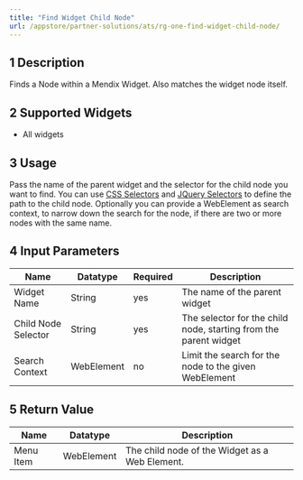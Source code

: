```yaml
---
title: "Find Widget Child Node"
url: /appstore/partner-solutions/ats/rg-one-find-widget-child-node/
---
```


## 1 Description

Finds a Node within a Mendix Widget.
Also matches the widget node itself.

## 2 Supported Widgets

* All widgets

## 3 Usage

Pass the name of the parent widget and the selector for the child node you want to find. You can use [CSS Selectors](/appstore/partner-solutions/ats/rg-one-selectors/#css-selectors) and [JQuery Selectors](/appstore/partner-solutions/ats/rg-one-selectors/#jquery-selectors) to define the path to the child node.
Optionally you can provide a WebElement as search context, to narrow down the search for the node, if there are two or more nodes with the same name.

## 4 Input Parameters

Name | Datatype | Required | Description
--- | --- | --- | ---
Widget Name | String | yes | The name of the parent widget
Child Node Selector | String | yes | The selector for the child node, starting from the parent widget
Search Context | WebElement | no | Limit the search for the node to the given WebElement

## 5 Return Value

Name | Datatype | Description
--- | --- | ---
Menu Item | WebElement | The child node of the Widget as a Web Element.
